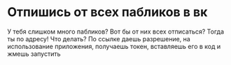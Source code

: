 # Отпишись от всех пабликов в вк
У тебя слишком много пабликов? Вот бы от них всех отписаться? Тогда ты по адресу!
Что делать?
По ссылке даешь разрешение, на использование приложения, получаешь токен, вставляешь его в код и жмешь запустить
